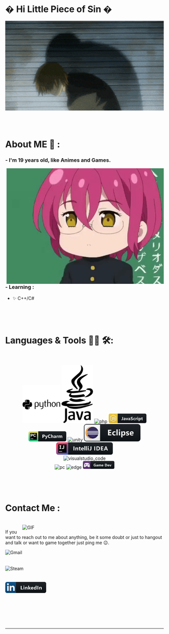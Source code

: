 # � Hi Little Piece of Sin �

<div align="center">
<img hight="300" width="700" alt="GIF" align="center" src="https://github.com/MarcosDex/MarcosDex/blob/main/sources/200.gif">
</div>

</br>
</br>
</br>


# About ME 💬 :

### - I'm 19 years old, like Animes and Games.

<img hight="400" width="500" alt="GIF" align="right" src="https://github.com/MarcosDex/MarcosDex/blob/main/sources/download.gif">

### - Learning :
- ✨ C++/C# 


</br>
</br>
</br>



# Languages & Tools 👨‍💻 🛠:
</br>

<p align="center">

<!-- For more icons please follow  https://github.com/MikeCodesDotNET/ColoredBadges -->
<img src="https://github.com/Xx-Ashutosh-xX/Xx-Ashutosh-xX/blob/master/assets/icons/python.png" alt="python" width="120" hight="50">
<img src="https://github.com/Xx-Ashutosh-xX/Xx-Ashutosh-xX/blob/master/assets/icons/java.png" alt="java"  width="100" hight="50">
<img src="https://github.com/MikeCodesDotNET/ColoredBadges/blob/master/png/dev/languages/php.png" alt="php" width="100" hight="50">
<img src="https://github.com/MikeCodesDotNET/ColoredBadges/blob/master/png/dev/languages/js%402x.png" alt="eclipse" width="120" hight="50">
<img src="https://github.com/MikeCodesDotNET/ColoredBadges/blob/master/png/dev/tools/jetbrains_pycharm%403x.png" alt="pycharm" width="120" hight="50">
<img src="https://github.com/MikeCodesDotNET/ColoredBadges/blob/master/png/dev/frameworks/unity.png" alt="unity" width="100" hight="50">
<img src="https://github.com/MikeCodesDotNET/ColoredBadges/blob/master/png/dev/tools/eclipse%403x.png" alt="eclipse" width="180" hight="50">
 <img src="https://github.com/MikeCodesDotNET/ColoredBadges/blob/master/png/dev/tools/jetbrains_intellij%403x.png" alt="jetbrains" width="180" hight="50">
</br> 
<img src="https://github.com/Xx-Ashutosh-xX/Xx-Ashutosh-xX/blob/master/assets/icons/visualstudio_code.png" alt="visualstudio_code" width="240" hight="50">
</br>
<img src="https://github.com/Xx-Ashutosh-xX/Xx-Ashutosh-xX/blob/master/assets/icons/pc.png" alt="pc" width="100" hight="50">
<img src="https://github.com/Xx-Ashutosh-xX/Xx-Ashutosh-xX/blob/master/assets/icons/edge.png" alt="edge" width="100" hight="50">
<img src="https://github.com/MikeCodesDotNET/ColoredBadges/blob/master/png/dev/misc/gamedev%402x.png" alt="gamedev" width="100" hight="50">
</p>
</br>
</br>
</br>



# Contact Me :

<p>
 </br>


<img hight="320" width="450" align="right" alt="GIF" src="https://github.com/Xx-Ashutosh-xX/Xx-Ashutosh-xX/blob/master/assets/93195.gif">


If you want to reach out to me about anything, be it some doubt or just to hangout and talk or want to game together just ping me 😉.

<a href="mailto:marcantoniosantosilva@gmail.com">
 <img align="left" alt="Gmail" width="130" hight="100" src="https://github.com/Xx-Ashutosh-xX/Xx-Ashutosh-xX/blob/master/assets/icons/gmail.png" />
</a>
</br>
</br>
</br>
</a>
</a>
<a href="https://steamcommunity.com/id/Perfilms">
  <img align="left" alt="Steam" width="130" hight="100" src="https://github.com/Xx-Ashutosh-xX/Xx-Ashutosh-xX/blob/master/assets/icons/steam.png" />
</a>
</br>
</br>
</br>
</a>
</a>
 <a href="https://www.linkedin.com/in/marcosdex/">
  <img align="left" alt="Steam" width="130" hight="100" src="https://github.com/MikeCodesDotNET/ColoredBadges/blob/master/png/social/linkedin%402x.png" />
</a>
 
 </p>
 

</br>
</br>
</br>
</br>
</br>
</br>
</br>




***************************************************************************************************************************************************************
